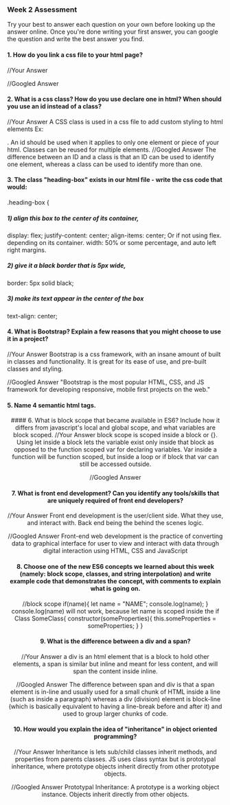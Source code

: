 ### Week 2 Assessment

Try your best to answer each question on your own before looking up the answer online. Once you're done writing your first answer, you can google the question and write the best answer you find.

#### 1. How do you link a css file to your html page?

 //Your Answer
 <link rel="stylesheet" href="style.css">

 //Googled Answer
 <link rel="stylesheet" href="styles.css">


 #### 2. What is a css class? How do you use declare one in html? When should you use an id instead of a class?

 //Your Answer
A CSS class is used in a css file to add custom styling to html elements Ex: <div class="some_class">. An id should be used when it applies to only one element or piece of your html. Classes can be reused for multiple elements.
 //Googled Answer
The difference between an ID and a class is that an ID can be used to identify one element, whereas a class can be used to identify more than one.

#### 3. The class "heading-box" exists in our html file - write the css code that would:
.heading-box {
##### 1) align this box to the center of its container,
display: flex; justify-content: center; align-items: center;
Or if not using flex. depending on its container. width: 50% or some percentage, and auto left right margins.
##### 2) give it a black border that is 5px wide,
border: 5px solid black;
##### 3) make its text appear in the center of the box
text-align: center;
#### 4. What is Bootstrap? Explain a few reasons that you might choose to use it in a project?

 //Your Answer
Bootstrap is a css framework, with an insane amount of built in classes and functionality.
It is great for its ease of use, and pre-built classes and styling.

 //Googled Answer
"Bootstrap is the most popular HTML, CSS, and JS framework for developing responsive, mobile first projects on the web."

#### 5. Name 4 semantic html tags.
<section><main><article><aside><header><footer>
#### 6. What is block scope that became available in ES6? Include how it differs from javascript's local and global scope, and what variables are block scoped.
 //Your Answer
 block scope is scoped inside a block or {}. Using let inside a block lets the variable exist only inside that block as opposed to the function scoped var for declaring variables. Var inside a function will be function scoped, but inside a loop or if block that var can still be accessed outside.

 //Googled Answer

 #### 7. What is front end development? Can you identify any tools/skills that are uniquely required of front end developers?

 //Your Answer
Front end development is the user/client side. What they use, and interact with. Back end being the behind the scenes logic.

 //Googled Answer
Front-end web development is the practice of converting data to graphical interface for user to view and interact with data through digital interaction using HTML, CSS and JavaScript

 #### 8. Choose one of the new ES6 concepts we learned about this week (namely: block scope, classes, and string interpolation) and write example code that demonstrates the concept, with comments to explain what is going on.
//block scope
if(name){
  let name = "NAME";
  console.log(name);
}
console.log(name) will not work, because let name is scoped inside the if
Class SomeClass{
  constructor(someProperties){
    this.someProperties  = someProperties;
  }
}

 #### 9. What is the difference between a div and a span?

 //Your Answer
 a div is an html element that is a block to hold other elements, a span is similar but inline and meant for less content, and will span the content inside inline.  


 //Googled Answer
The difference between span and div is that a span element is in-line and usually used for a small chunk of HTML inside a line (such as inside a paragraph) whereas a div (division) element is block-line (which is basically equivalent to having a line-break before and after it) and used to group larger chunks of code.

#### 10. How would you explain the idea of "inheritance" in object oriented programming?

 //Your Answer
 Inheritance is lets sub/child classes inherit methods, and properties from parents classes. JS uses class syntax but is prototypal inheritance, where prototype objects inherit directly from other prototype objects.

 //Googled Answer
Prototypal Inheritance: A prototype is a working object instance. Objects inherit directly from other objects.
